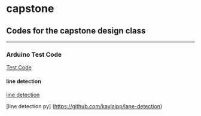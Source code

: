 # capstone

## Codes for the capstone design class
------

### Arduino Test Code

[Test Code](https://github.com/EstelleY0/capstone/tree/main/testcode)

#### line detection

[line detection](https://github.com/tatsuyah/Lane-Lines-Detection-Python-OpenCV)

[line detection py] (https://github.com/kaylaipp/lane-detection)
